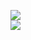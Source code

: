 [![](https://img.shields.io/badge/Made%20With-Github%20Spray-lightgrey.svg?style=for-the-badge&logo=github)](https://github.com/Annihil/github-spray#10215)  
[![](https://i.imgur.com/2DrTn0Z.gif)](https://github.com/Annihil/github-spray)